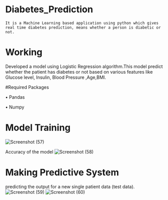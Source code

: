 # Diabetes_Prediction

	It is a Machine Learning based application using python which gives real time diabetes prediction, means whether a person is diabetic or not.
# Working

Developed a model using Logistic Regression algorithm.This model predict whether the patient has diabetes or not based on various features like Glucose level,
Insulin, Blood Pressure ,Age,BMI.

#Required Packages

•	Pandas

•	Numpy


# Model Training 
![Screenshot (57)](https://user-images.githubusercontent.com/95540846/187029776-b60464f5-a064-4b0d-bc5e-7645addf7ff6.png)

Accuracy of the model 
![Screenshot (58)](https://user-images.githubusercontent.com/95540846/187029944-234fdca0-1bc9-4aeb-8eea-1aabc3dbb81d.png)

# Making Predictive System

predicting the output for a new single patient data (test data).
![Screenshot (59)](https://user-images.githubusercontent.com/95540846/187030049-b13c081a-e4ef-4bc4-a90a-44fb0e0587e3.png)
![Screenshot (60)](https://user-images.githubusercontent.com/95540846/187030057-2a2e82af-b54c-41ad-a7c7-170c9def37b9.png)



